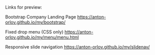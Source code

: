 Links for preview:

Bootstrap Company Landing Page
https://anton-orlov.github.io/my/bootstrap/

Fixed drop menu (CSS only)
https://anton-orlov.github.io/my/menu/menu.html

Responsive slide navigation
https://anton-orlov.github.io/my/slidenav/
